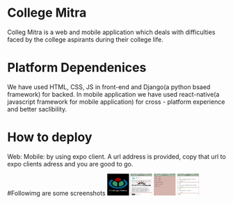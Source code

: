 # College Mitra
Colleg Mitra is a web and mobile application which deals with difficulties faced by the college aspirants during their college life.

# Platform Dependenices
We have used HTML, CSS, JS in front-end and Django(a python bsaed framework) for backed.
In mobile application we have used react-native(a javascript framework for mobile application) for cross - platform experience 
and better saclibility.

# How to deploy
Web:
Mobile:
  by using expo client.
  A url address is provided, copy that url to expo clients adress and you are good to go.

#Followimg are some screenshots
<img src="img/1.png" width="50" height="50">
<img src="img/2.png" width="50" height="50">
<img src="img/3.png" width="50" height="50">
<img src="img/4.png" width="50" height="50">
